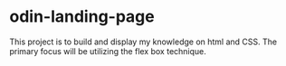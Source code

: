 # odin-landing-page

This project is to build and display my knowledge on html and CSS. The primary focus will be utilizing the flex box technique. 